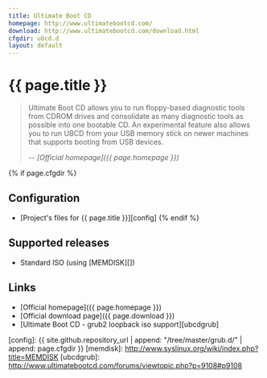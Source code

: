 ```yaml
---
title: Ultimate Boot CD
homepage: http://www.ultimatebootcd.com/
download: http://www.ultimatebootcd.com/download.html
cfgdir: ubcd.d
layout: default
---
```


# {{ page.title }}

> Ultimate Boot CD allows you to run floppy-based diagnostic tools from CDROM
> drives and consolidate as many diagnostic tools as possible into one bootable
> CD. An experimental feature also allows you to run UBCD from your USB memory
> stick on newer machines that supports booting from USB devices.
>
> -- <cite markdown="1">[Official homepage]({{ page.homepage }})</cite>


{% if page.cfgdir %}
## Configuration

- [Project's files for {{ page.title }}][config]
{% endif %}


## Supported releases

- Standard ISO (using [MEMDISK][])


## Links

- [Official homepage]({{ page.homepage }})
- [Official download page]({{ page.download }})
- [Ultimate Boot CD - grub2 loopback iso support][ubcdgrub]


[config]: {{ site.github.repository_url | append: "/tree/master/grub.d/" | append: page.cfgdir }}
[memdisk]: http://www.syslinux.org/wiki/index.php?title=MEMDISK
[ubcdgrub]: http://www.ultimatebootcd.com/forums/viewtopic.php?p=9108#p9108
